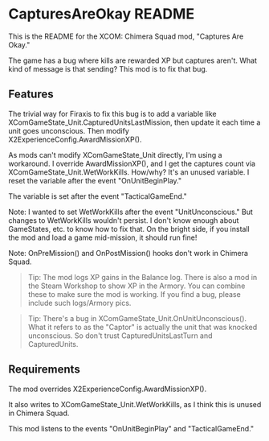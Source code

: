 # CapturesAreOkay README

This is the README for the XCOM: Chimera Squad mod, "Captures Are Okay." 

The game has a bug where kills are rewarded XP but captures aren't. What kind of message is that sending? This mod is to fix that bug.

## Features

The trivial way for Firaxis to fix this bug is to add a variable like XComGameState_Unit.CapturedUnitsLastMission, then update it each time a unit goes unconscious. Then modify X2ExperienceConfig.AwardMissionXP(). 

As mods can't modify XComGameState_Unit directly, I'm using a workaround. I override AwardMissionXP(), and I get the captures count via XComGameState_Unit.WetWorkKills. How/why? It's an unused variable. I reset the variable after the event "OnUnitBeginPlay." 

The variable is set after the event "TacticalGameEnd." 

Note: I wanted to set WetWorkKills after the event "UnitUnconscious." But changes to WetWorkKills wouldn't persist. I don't know enough about GameStates, etc. to know how to fix that.
On the bright side, if you install the mod and load a game mid-mission, it should run fine!

Note: OnPreMission() and OnPostMission() hooks don't work in Chimera Squad.

> Tip: The mod logs XP gains in the Balance log. There is also a mod in the Steam Workshop to show XP in the Armory. You can combine these to make sure the mod is working. If you find a bug, please include such logs/Armory pics.

> Tip: There's a bug in XComGameState_Unit.OnUnitUnconscious(). What it refers to as the "Captor" is actually the unit that was knocked unconscious. So don't trust CapturedUnitsLastTurn and CapturedUnits.

## Requirements

The mod overrides X2ExperienceConfig.AwardMissionXP(). 

It also writes to XComGameState_Unit.WetWorkKills, as I think this is unused in Chimera Squad.

This mod listens to the events "OnUnitBeginPlay" and "TacticalGameEnd."

